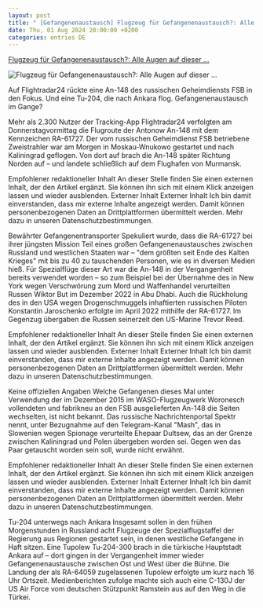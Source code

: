 ```yaml
---
layout: post
title: " [Gefangenenaustausch] Flugzeug für Gefangenenaustausch?: Alle Augen auf dieser ..."
date: Thu, 01 Aug 2024 20:00:00 +0200
categories: entries DE
---
```

[Flugzeug für Gefangenenaustausch?: Alle Augen auf dieser ...](https://www.flugrevue.de/zivil/vermuteter-gefangenenaustausch-diese-antonow-148-ist-das-derzeit-meistverfolgte-flugzeug/)

![Flugzeug für Gefangenenaustausch?: Alle Augen auf dieser ...](https://imgr1.flugrevue.de/An-148-des-FSB-RA-61727--169FullWidth-66b0bf85-2129153.jpg)

Auf Flightradar24 rückte eine An-148 des russischen Geheimdiensts FSB in den Fokus. Und eine Tu-204, die nach Ankara flog. Gefangenenaustausch im Gange?

Mehr als 2.300 Nutzer der Tracking-App Flightradar24 verfolgten am Donnerstagvormittag die Flugroute der Antonow An-148 mit dem Kennzeichen RA-61727. Der vom russischen Geheimdienst FSB betriebene Zweistrahler war am Morgen in Moskau-Wnukowo gestartet und nach Kaliningrad geflogen. Von dort auf brach die An-148 später Richtung Norden auf – und landete schließlich auf dem Flughafen von Murmansk.

Empfohlener redaktioneller Inhalt An dieser Stelle finden Sie einen externen Inhalt, der den Artikel ergänzt. Sie können ihn sich mit einem Klick anzeigen lassen und wieder ausblenden. Externer Inhalt Externer Inhalt Ich bin damit einverstanden, dass mir externe Inhalte angezeigt werden. Damit können personenbezogenen Daten an Drittplattformen übermittelt werden. Mehr dazu in unseren Datenschutzbestimmungen.

Bewährter Gefangenentransporter Spekuliert wurde, dass die RA-61727 bei ihrer jüngsten Mission Teil eines großen Gefangenenaustausches zwischen Russland und westlichen Staaten war – "dem größten seit Ende des Kalten Krieges" mit bis zu 40 zu tauschenden Personen, wie es in diversen Medien hieß. Für Spezialflüge dieser Art war die An-148 in der Vergangenheit bereits verwendet worden – so zum Beispiel bei der Übernahme des in New York wegen Verschwörung zum Mord und Waffenhandel verurteilten Russen Wiktor But im Dezember 2022 in Abu Dhabi. Auch die Rückholung des in den USA wegen Drogenschmuggels inhaftierten russischen Piloten Konstantin Jaroschenko erfolgte im April 2022 mithilfe der RA-61727. Im Gegenzug übergaben die Russen seinerzeit den US-Marine Trevor Reed.

Empfohlener redaktioneller Inhalt An dieser Stelle finden Sie einen externen Inhalt, der den Artikel ergänzt. Sie können ihn sich mit einem Klick anzeigen lassen und wieder ausblenden. Externer Inhalt Externer Inhalt Ich bin damit einverstanden, dass mir externe Inhalte angezeigt werden. Damit können personenbezogenen Daten an Drittplattformen übermittelt werden. Mehr dazu in unseren Datenschutzbestimmungen.

Keine offiziellen Angaben Welche Gefangenen dieses Mal unter Verwendung der im Dezember 2015 im WASO-Flugzeugwerk Woronesch vollendeten und fabrikneu an den FSB ausgelieferten An-148 die Seiten wechselten, ist nicht bekannt. Das russische Nachrichtenportal Spektr nennt, unter Bezugnahme auf den Telegram-Kanal "Mash", das in Slowenien wegen Spionage verurteilte Ehepaar Dultsew, das an der Grenze zwischen Kaliningrad und Polen übergeben worden sei. Gegen wen das Paar getauscht worden sein soll, wurde nicht erwähnt.

Empfohlener redaktioneller Inhalt An dieser Stelle finden Sie einen externen Inhalt, der den Artikel ergänzt. Sie können ihn sich mit einem Klick anzeigen lassen und wieder ausblenden. Externer Inhalt Externer Inhalt Ich bin damit einverstanden, dass mir externe Inhalte angezeigt werden. Damit können personenbezogenen Daten an Drittplattformen übermittelt werden. Mehr dazu in unseren Datenschutzbestimmungen.

Tu-204 unterwegs nach Ankara Insgesamt sollen in den frühen Morgenstunden in Russland acht Flugzeuge der Spezialflugstaffel der Regierung aus Regionen gestartet sein, in denen westliche Gefangene in Haft sitzen. Eine Tupolew Tu-204-300 brach in die türkische Hauptstadt Ankara auf – dort gingen in der Vergangenheit immer wieder Gefangenenaustausche zwischen Ost und West über die Bühne. Die Landung der als RA-64059 zugelassenen Tupolew erfolgte um kurz nach 16 Uhr Ortszeit. Medienberichten zufolge machte sich auch eine C-130J der US Air Force vom deutschen Stützpunkt Ramstein aus auf den Weg in die Türkei.

